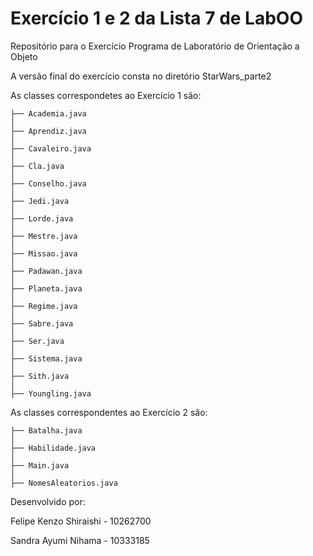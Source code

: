 # Exercício 1 e 2 da Lista 7 de LabOO
Repositório para o Exercício Programa de Laboratório de Orientação a Objeto

A versão final do exercício consta no diretório StarWars_parte2

As classes correspondetes ao Exercício 1 são:

```
├── Academia.java
│
├── Aprendiz.java
│
├── Cavaleiro.java
│
├── Cla.java
│
├── Conselho.java
│
├── Jedi.java
│
├── Lorde.java
│
├── Mestre.java
│
├── Missao.java
│
├── Padawan.java
│
├── Planeta.java
│
├── Regime.java
│
├── Sabre.java
│
├── Ser.java
│
├── Sistema.java
│
├── Sith.java
│
├── Youngling.java

```

As classes correspondentes ao Exercício 2 são:

```
├── Batalha.java
│
├── Habilidade.java
│
├── Main.java
│
├── NomesAleatorios.java

```

Desenvolvido por:

Felipe Kenzo Shiraishi - 10262700

Sandra Ayumi Nihama - 10333185
